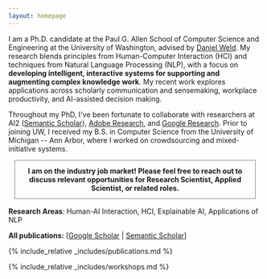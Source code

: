 ```yaml
---
layout: homepage
---
```


I am a Ph.D. candidate at the Paul G. Allen School of Computer Science and Engineering at the University of Washington, advised by <a href="https://www.cs.washington.edu/people/faculty/weld">Daniel Weld</a>. My research blends principles from Human-Computer Interaction (HCI) and techniques from Natural Language Processing (NLP), with a focus on <b>developing intelligent, interactive systems for supporting and augmenting complex knowledge work</b>. My recent work explores applications across scholarly communication and sensemaking, workplace productivity, and AI-assisted decision making.

Throughout my PhD, I've been fortunate to collaborate with researchers at AI2 (<a href="https://www.semanticscholar.org/about">Semantic Scholar</a>), <a href="https://research.adobe.com/research/document-intelligence/">Adobe Research</a>, and <a href="">Google Research</a>. Prior to joining UW, I received my B.S. in Computer Science from the University of Michigan -- Ann Arbor, where I worked on crowdsourcing and mixed-initiative systems.

<p style="border: 1px solid gray; font-weight: bold; padding: 12px; text-align: center; width: 90%; margin: 0 auto; margin-bottom: 16px;">I am on the industry job market! Please feel free to reach out to discuss relevant opportunities for Research Scientist, Applied Scientist, or related roles.</p>

**Research Areas**: Human-AI Interaction, HCI, Explainable AI, Applications of NLP

<!-- {% include_relative _includes/preprints.md %} -->

**All publications:** [[Google Scholar](https://scholar.google.com/citations?user=BuE1X6oAAAAJ) \| [Semantic Scholar](https://www.semanticscholar.org/author/Raymond-Fok/27083453)]

{% include_relative _includes/publications.md %}

{% include_relative _includes/workshops.md %}
